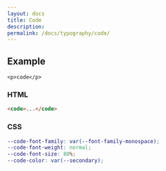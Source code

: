 ```yaml
---
layout: docs
title: Code
description: 
permalink: /docs/typography/code/
---
```


## Example

<p><code>&lt;p&gt;code&lt;/p&gt;</code></p>

### HTML

```html
<code>...</code>
```

### CSS

```scss
--code-font-family: var(--font-family-monospace);
--code-font-weight: normal;
--code-font-size: 80%;
--code-color: var(--secondary);
```
